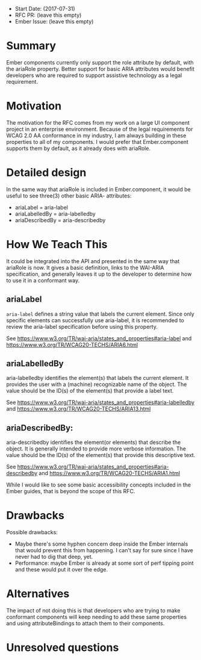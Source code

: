 - Start Date: (2017-07-31)
- RFC PR: (leave this empty)
- Ember Issue: (leave this empty)

# Summary

Ember components currently only support the role attribute by default, with the ariaRole property. Better support for basic ARIA attributes would benefit developers who are required to support assistive technology as a legal requirement. 

# Motivation

The motivation for the RFC comes from my work on a large UI component project in an enterprise environment. Because of the legal requirements for WCAG 2.0 AA conformance in my industry, I am always building in these properties to all of my components. I would prefer that Ember.component supports them by default, as it already does with ariaRole. 

# Detailed design

In the same way that ariaRole is included in Ember.component, it would be useful to see three(3) other basic ARIA- attributes: 
* ariaLabel = aria-label
* ariaLabelledBy = aria-labelledby
* ariaDescribedBy = aria-describedby

# How We Teach This

It could be integrated into the API and presented in the same way that ariaRole is now. It gives a basic definition, links to the WAI-ARIA specification, and generally leaves it up to the developer to determine how to use it in a conformant way. 

## ariaLabel 
```aria-label``` defines a string value that labels the current element. Since only specific elements can successfully use aria-label, it is recommended to review the aria-label specification before using this property. 

See https://www.w3.org/TR/wai-aria/states_and_properties#aria-label and https://www.w3.org/TR/WCAG20-TECHS/ARIA6.html

## ariaLabelledBy
aria-labelledby identifies the element(s) that labels the current element. It provides the user with a (machine) recognizable name of the object. The value should be the ID(s) of the element(s) that provide a label text. 

See https://www.w3.org/TR/wai-aria/states_and_properties#aria-labelledby and https://www.w3.org/TR/WCAG20-TECHS/ARIA13.html 

## ariaDescribedBy: 
aria-describedby identifies the element(or elements) that describe the object. It is generally intended to provide more verbose information. The value should be the ID(s) of the element(s) that provide this descriptive text. 

See https://www.w3.org/TR/wai-aria/states_and_properties#aria-describedby and https://www.w3.org/TR/WCAG20-TECHS/ARIA1.html

While I would like to see some basic accessibility concepts included in the Ember guides, that is beyond the scope of this RFC. 

# Drawbacks

Possible drawbacks:
* Maybe there's some hyphen concern deep inside the Ember internals that would prevent this from happening. I can't say for sure since I have never had to dig that deep, yet. 
* Performance: maybe Ember is already at some sort of perf tipping point and these would put it over the edge. 

# Alternatives

The impact of not doing this is that developers who are trying to make conformant components will keep needing to add these same properties and using attributeBindings to attach them to their components. 


# Unresolved questions

